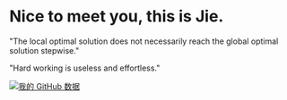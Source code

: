 # Nice to meet you, this is Jie.
<!-- From University of Manchester and my research interests are 3D models, medical large models.  
Right now I'm working on corporate projects involving deep learning and the research of large models.

As a algorithm engineer and product manager right now and main field is the medical image. -->

"The local optimal solution does not necessarily reach the global optimal solution stepwise."

"Hard working is useless and effortless."

[![我的 GitHub 数据](https://github-readme-stats.vercel.app/api?username=CorleoneJW)]()
